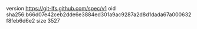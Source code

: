 version https://git-lfs.github.com/spec/v1
oid sha256:b66d07e42ceb2dde6e3884ed301a9ac9287a2d8d1dada67a000632f8feb6d6e2
size 3527
